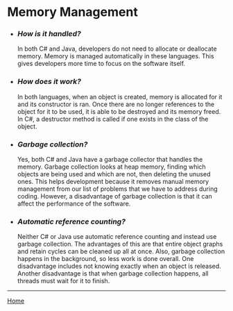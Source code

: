 # Memory Management

* ### *How is it handled?*
  In both C# and Java, developers do not need to allocate or deallocate memory.
  Memory is managed automatically in these languages.
  This gives developers more time to focus on the software itself.

* ### *How does it work?*
  In both languages, when an object is created, memory is allocated for it and its constructor is ran.
  Once there are no longer references to the object for it to be used, it is able to be destroyed and its memory freed.
  In C#, a destructor method is called if one exists in the class of the object.

* ### *Garbage collection?*
  Yes, both C# and Java have a garbage collector that handles the memory.
  Garbage collection looks at heap memory, finding which objects are being used and which are not, then deleting the unused ones.
  This helps development because it removes manual memory management from our list of problems that we have to address during coding.
  However, a disadvantage of garbage collection is that it can affect the performance of the software.

* ### *Automatic reference counting?*
  Neither C# or Java use automatic reference counting and instead use garbage collection.
  The advantages of this are that entire object graphs and retain cycles can be cleaned up all at once.
  Also, garbage collection happens in the background, so less work is done overall.
  One disadvantage includes not knowing exactly when an object is released.
  Another disadvantage is that when garbage collection happens, all threads must wait for it to finish.

---
[Home](../README.md)